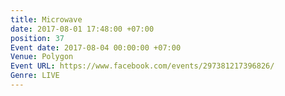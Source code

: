 ```yaml
---
title: Microwave
date: 2017-08-01 17:48:00 +07:00
position: 37
Event date: 2017-08-04 00:00:00 +07:00
Venue: Polygon
Event URL: https://www.facebook.com/events/297381217396826/
Genre: LIVE
---
```


